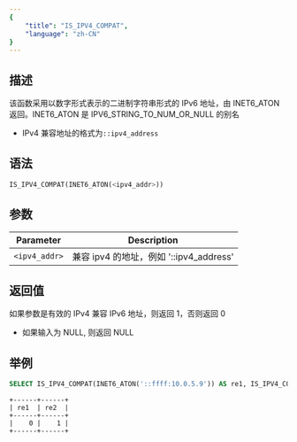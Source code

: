 ```yaml
---
{
    "title": "IS_IPV4_COMPAT",
    "language": "zh-CN"
}
---
```


<!-- 
Licensed to the Apache Software Foundation (ASF) under one
or more contributor license agreements.  See the NOTICE file
distributed with this work for additional information
regarding copyright ownership.  The ASF licenses this file
to you under the Apache License, Version 2.0 (the
"License"); you may not use this file except in compliance
with the License.  You may obtain a copy of the License at
  http://www.apache.org/licenses/LICENSE-2.0
Unless required by applicable law or agreed to in writing,
software distributed under the License is distributed on an
"AS IS" BASIS, WITHOUT WARRANTIES OR CONDITIONS OF ANY
KIND, either express or implied.  See the License for the
specific language governing permissions and limitations
under the License.
-->

## 描述
该函数采用以数字形式表示的二进制字符串形式的 IPv6 地址，由 INET6_ATON 返回。INET6_ATON 是 IPV6_STRING_TO_NUM_OR_NULL 的别名
- IPv4 兼容地址的格式为`::ipv4_address`

## 语法
```sql
IS_IPV4_COMPAT(INET6_ATON(<ipv4_addr>))
```

## 参数
| Parameter | Description                                      |
|-----------|--------------------------------------------------|
| `<ipv4_addr>`      | 兼容 ipv4 的地址，例如 '::ipv4_address'  |

## 返回值
如果参数是有效的 IPv4 兼容 IPv6 地址，则返回 1，否则返回 0
- 如果输入为 NULL, 则返回 NULL

## 举例
```sql
SELECT IS_IPV4_COMPAT(INET6_ATON('::ffff:10.0.5.9')) AS re1, IS_IPV4_COMPAT(INET6_ATON('::10.0.5.9')) AS re2;
```
```text
+------+------+
| re1  | re2  |
+------+------+
|    0 |    1 |
+------+------+
```
